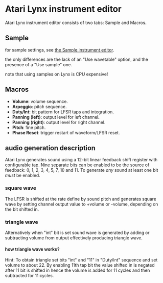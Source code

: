 # Atari Lynx instrument editor

Atari Lynx instrument editor consists of two tabs: Sample and Macros.

## Sample

for sample settings, see [the Sample instrument editor](sample.md).

the only differences are the lack of an "Use wavetable" option, and the presence of a "Use sample" one.

note that using samples on Lynx is CPU expensive!

## Macros

- **Volume**: volume sequence.
- **Arpeggio**: pitch sequence.
- **Duty/Int**: bit pattern for LFSR taps and integration.
- **Panning (left)**: output level for left channel.
- **Panning (right)**: output level for right channel.
- **Pitch**: fine pitch.
- **Phase Reset**: trigger restart of waveform/LFSR reset.

## audio generation description

Atari Lynx generates sound using a 12-bit linear feedback shift register with configurable tap. Nine separate bits can be enabled to be the source of feedback: 0, 1, 2, 3, 4, 5, 7, 10 and 11. To generate _any_ sound at least one bit _must_ be enabled.

### square wave

The LFSR is shifted at the rate define by sound pitch and generates square wave by setting channel output value to +volume or -volume, depending on the bit shifted in.

### triangle wave

Alternatively when "int" bit is set sound wave is generated by adding or subtracting volume from output effectively producing triangle wave.

#### how triangle wave works?

Hint: To obtain triangle set bits "int" and "11" in "Duty/Int" sequence and set volume to about 22.
By enabling 11th tap bit the value shifted in is negated after 11 bit is shifted in hence the volume is added for 11 cycles and then subtracted for 11 cycles.
